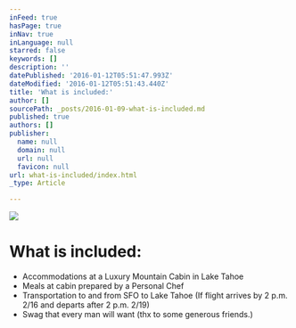 ```yaml
---
inFeed: true
hasPage: true
inNav: true
inLanguage: null
starred: false
keywords: []
description: ''
datePublished: '2016-01-12T05:51:47.993Z'
dateModified: '2016-01-12T05:51:43.440Z'
title: 'What is included:'
author: []
sourcePath: _posts/2016-01-09-what-is-included.md
published: true
authors: []
publisher:
  name: null
  domain: null
  url: null
  favicon: null
url: what-is-included/index.html
_type: Article

---
```

![](https://s3-us-west-2.amazonaws.com/the-grid-img/p/2c867a4d90517af26350cdab92c9c8c9e7163f1d.jpg)

# What is included:

* Accommodations at a Luxury Mountain Cabin in Lake Tahoe
* Meals at cabin prepared by a Personal Chef
* Transportation to and from SFO to Lake Tahoe (If flight arrives by 2 p.m. 2/16 and departs after 2 p.m. 2/19) 
* Swag that every man will want (thx to some generous friends.)